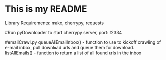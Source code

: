 # This is my README
Library Requirements: mako, cherrypy, requests

#Run pyDownloader to start cherrypy server, port: 12334

#emailCrawl.py
    queueAllEmailInbox() - function to use to kickoff crawling of e-mail inbox,
                                pull download urls and queue them for download.
    listAllEmails() - function to return a list of all found urls in the inbox
